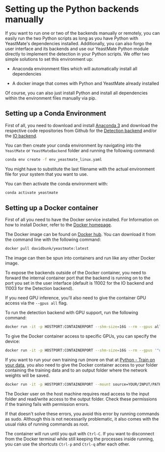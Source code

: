 # Setting up the Python backends manually

If you want to run one or two of the backends manually or remotely, you can easily run the two Python scripts as long as you have Python with YeastMate's dependencies installed. Additionally, you can also forgo the user interface and its backends and use our YeastMate Python module directly to implement the detection in your Python scripts. We offer two simple solutions to set this environment up: 

* Anaconda environment files which will automatically install all dependencies

* A docker image that comes with Python and YeastMate already installed

Of course, you can also just install Python and install all dependencies within the environment files manually via pip.

## Setting up a Conda Environment

First of all, you need to download and install [Anaconda 3](https://www.anaconda.com/products/individual) and download the respective code repositories from Github for the [Detection backend](https://github.com/hoerlteam/YeastMate) and/or the [IO backend](https://github.com/hoerlteam/YeastMateBackend).

You can then create your conda environment by navigating into the ```YeastMate``` or ```YeastMateBackend``` folder and running the following command:

``` bash
conda env create -f env_yeastmate_linux.yaml
```

You might have to substitute the last filename with the actual environment file for your system that you want to use. 

You can then activate the conda environment with:

``` bash
conda activate yeastmate
```

## Setting up a Docker container

First of all you need to have the Docker service installed. For Information on how to install Docker, refer to the [Docker homepage](https://docker.com).

The Docker image can be found on [Docker hub](https://hub.docker.com/davidbunk/YeastMate). You can download it from the command line with the following command:

``` bash
docker pull davidbunk/yeastmate:latest
```

The image can then be spun into containers and run like any other Docker image. 

To expose the backends outside of the Docker container, you need to forward the internal container port that the backend is running on to the port you set in the user interface (default is 11002 for the IO backend and 11003 for the Detection backend).  

If you need GPU inference, you'll also need to give the container GPU access via the ```--gpus all``` flag. 

To run the detection backend with GPU support, run the following command:

``` bash
docker run -it -p HOSTPORT:CONTAINERPORT --shm-size=16G --rm --gpus all davidbunk/yeastmate:latest
```

To give the Docker container access to specific GPUs, you can specify the device:

``` bash
docker run -it -p HOSTPORT:CONTAINERPORT --shm-size=16G --rm --gpus '"device=0"' davidbunk/yeastmate:latest
```

If you want to run your own training run (more on that at [Python - Train on your data](./train.md), you also need to give the Docker container access to your folder containing the training data and to an output folder where the network weights will be saved.

``` bash
docker run -it -p HOSTPORT:CONTAINERPORT --mount source=YOUR/INPUT/PATH,target=/home/appuser/input,type='bind' --mount source=YOUR/OUTPUT/PATH,target=/home/appuser/output,type='bind' --shm-size=32G --rm --gpus '"device=0"' davidbunk/yeastmate:latest
```

The Docker user on the host machine requires read access to the input folder and read/write access to the output folder. Check these permissions if the training fails with permission errors. 

If that doesn't solve these errors, you avoid this error by running commands as sudo. Although this is not necessarily problematic, it also comes with the usual risks of running commands as root.

The container will run until you quit with ```Ctrl-C```. If you want to disconnect from the Docker terminal while still keeping the processes inside running, you can use the shortcuts ```Ctrl-p``` and ```Ctrl-q``` after each other.
